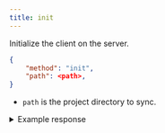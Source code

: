 ```yaml
---
title: init
---
```


Initialize the client on the server.

```json
{
    "method": "init",
    "path": <path>,
}
```

- `path` is the project directory to sync.

<details>
<summary>Example response</summary>

```json
{
    "method": "init",
    "message": <string>,
    "status": "success",
}
```

</details>
